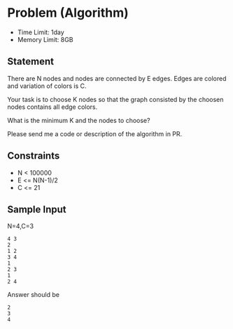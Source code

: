 # Problem (Algorithm)

- Time Limit: 1day
- Memory Limit: 8GB

## Statement

There are N nodes and nodes are connected by E edges.
Edges are colored and variation of colors is C.

Your task is to choose K nodes so that the graph 
consisted by the choosen nodes contains all edge colors.

What is the minimum K and the nodes to choose?

Please send me a code or description of the algorithm in PR.

## Constraints

- N < 100000
- E <= N(N-1)/2
- C <= 21

## Sample Input

N=4,C=3

```
4 3
2
1 2
3 4
1
2 3
1
2 4
```

Answer should be

```
2
3
4
```